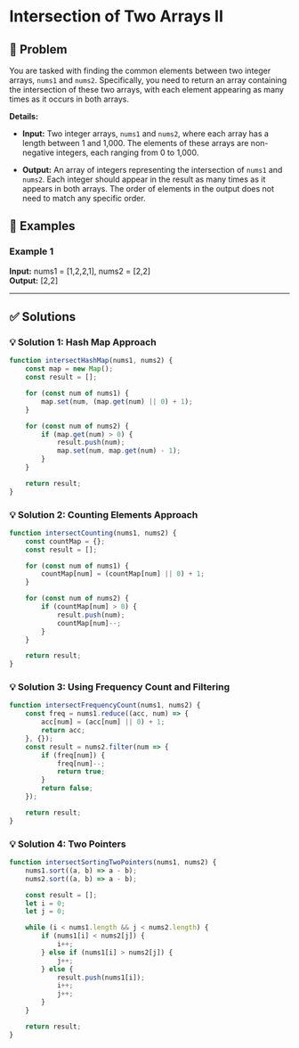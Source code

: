 # Intersection of Two Arrays II

## 📝 Problem

You are tasked with finding the common elements between two integer arrays, `nums1` and `nums2`. Specifically, you need to return an array containing the intersection of these two arrays, with each element appearing as many times as it occurs in both arrays.

**Details:**

*   **Input:** Two integer arrays, `nums1` and `nums2`, where each array has a length between 1 and 1,000. The elements of these arrays are non-negative integers, each ranging from 0 to 1,000.
    
*   **Output:** An array of integers representing the intersection of `nums1` and `nums2`. Each integer should appear in the result as many times as it appears in both arrays. The order of elements in the output does not need to match any specific order.


## 📌 Examples

### Example 1

**Input:** nums1 = [1,2,2,1], nums2 = [2,2]  
**Output:** [2,2]

---

## ✅ Solutions

### 💡 Solution 1: Hash Map Approach

```javascript
function intersectHashMap(nums1, nums2) {
    const map = new Map();
    const result = [];

    for (const num of nums1) {
        map.set(num, (map.get(num) || 0) + 1);
    }

    for (const num of nums2) {
        if (map.get(num) > 0) {
            result.push(num);
            map.set(num, map.get(num) - 1);
        }
    }

    return result;
}
```

### 💡 Solution 2: Counting Elements Approach

```javascript
function intersectCounting(nums1, nums2) {
    const countMap = {};
    const result = [];

    for (const num of nums1) {
        countMap[num] = (countMap[num] || 0) + 1;
    }

    for (const num of nums2) {
        if (countMap[num] > 0) {
            result.push(num);
            countMap[num]--;
        }
    }

    return result;
}
```

### 💡 Solution 3: Using Frequency Count and Filtering

```javascript
function intersectFrequencyCount(nums1, nums2) {
    const freq = nums1.reduce((acc, num) => {
        acc[num] = (acc[num] || 0) + 1;
        return acc;
    }, {});
    const result = nums2.filter(num => {
        if (freq[num]) {
            freq[num]--;
            return true;
        }
        return false;
    });

    return result;
}
```

### 💡 Solution 4: Two Pointers

```javascript
function intersectSortingTwoPointers(nums1, nums2) {
    nums1.sort((a, b) => a - b);
    nums2.sort((a, b) => a - b);

    const result = [];
    let i = 0;
    let j = 0;

    while (i < nums1.length && j < nums2.length) {
        if (nums1[i] < nums2[j]) {
            i++;
        } else if (nums1[i] > nums2[j]) {
            j++;
        } else {
            result.push(nums1[i]);
            i++;
            j++;
        }
    }

    return result;
}
```